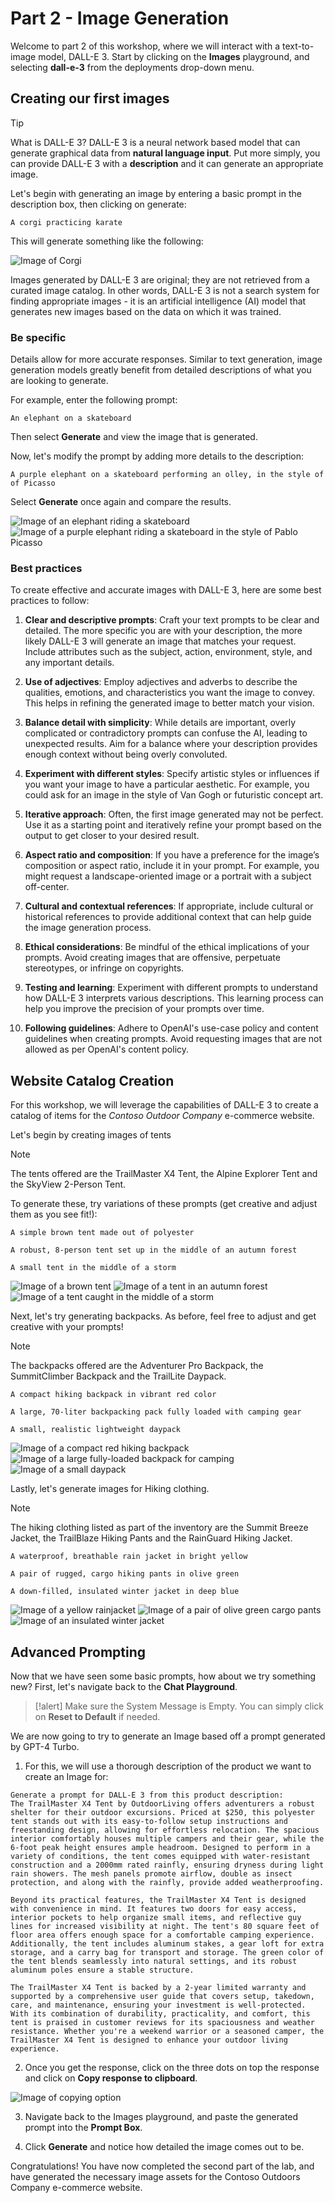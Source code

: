 # Part 2 - Image Generation

Welcome to part 2 of this workshop, where we will interact with a text-to-image model, DALL-E 3. Start by clicking on the **Images** playground, and selecting **dall-e-3** from the deployments drop-down menu.

## Creating our first images

> [!TIP]
> What is DALL-E 3? DALL-E 3 is a neural network based model that can generate graphical data from **natural language input**. Put more simply, you can provide DALL-E 3 with a **description** and it can generate an appropriate image.

Let's begin with generating an image by entering a basic prompt in the description box, then clicking on generate:


```A corgi practicing karate```


This will generate something like the following:

![Image of Corgi](./Images/A%20corgi%20practicing%20karate.png)

Images generated by DALL-E 3 are original; they are not retrieved from a curated image catalog. In other words, DALL-E 3 is not a search system for finding appropriate images - it is an artificial intelligence (AI) model that generates new images based on the data on which it was trained.

### Be specific

Details allow for more accurate responses. Similar to text generation, image generation models greatly benefit from detailed descriptions of what you are looking to generate.

For example, enter the following prompt:


```An elephant on a skateboard```


Then select **Generate** and view the image that is generated.

Now, let's modify the prompt by adding more details to the description:


```A purple elephant on a skateboard performing an olley, in the style of of Picasso```


Select **Generate** once again and compare the results.

![Image of an elephant riding a skateboard](./Images/An%20elephant%20on%20a%20skateboard.png) ![Image of a purple elephant riding a skateboard in the style of Pablo Picasso](./Images/A%20purple%20elephant%20on%20a%20skateboard%20performing%20an%20olley,%20in%20the%20style%20of%20of%20Picasso.png)

### Best practices

To create effective and accurate images with DALL-E 3, here are some best practices to follow:

1. **Clear and descriptive prompts**: Craft your text prompts to be clear and detailed. The more specific you are with your description, the more likely DALL-E 3 will generate an image that matches your request. Include attributes such as the subject, action, environment, style, and any important details.

1. **Use of adjectives**: Employ adjectives and adverbs to describe the qualities, emotions, and characteristics you want the image to convey. This helps in refining the generated image to better match your vision.

1. **Balance detail with simplicity**: While details are important, overly complicated or contradictory prompts can confuse the AI, leading to unexpected results. Aim for a balance where your description provides enough context without being overly convoluted.

1. **Experiment with different styles**: Specify artistic styles or influences if you want your image to have a particular aesthetic. For example, you could ask for an image in the style of Van Gogh or futuristic concept art.

1. **Iterative approach**: Often, the first image generated may not be perfect. Use it as a starting point and iteratively refine your prompt based on the output to get closer to your desired result.

1. **Aspect ratio and composition**: If you have a preference for the image’s composition or aspect ratio, include it in your prompt. For example, you might request a landscape-oriented image or a portrait with a subject off-center.

1. **Cultural and contextual references**: If appropriate, include cultural or historical references to provide additional context that can help guide the image generation process.

1. **Ethical considerations**: Be mindful of the ethical implications of your prompts. Avoid creating images that are offensive, perpetuate stereotypes, or infringe on copyrights.

1. **Testing and learning**: Experiment with different prompts to understand how DALL-E 3 interprets various descriptions. This learning process can help you improve the precision of your prompts over time.

1. **Following guidelines**: Adhere to OpenAI's use-case policy and content guidelines when creating prompts. Avoid requesting images that are not allowed as per OpenAI's content policy.

## Website Catalog Creation

For this workshop, we will leverage the capabilities of DALL-E 3 to create a catalog of items for the *Contoso Outdoor Company* e-commerce website.

Let's begin by creating images of tents

> [!NOTE]
>The tents offered are the TrailMaster X4 Tent, the Alpine Explorer Tent and the SkyView 2-Person Tent.

To generate these, try variations of these prompts (get creative and adjust them as you see fit!):

```A simple brown tent made out of polyester```



```A robust, 8-person tent set up in the middle of an autumn forest```



```A small tent in the middle of a storm```


![Image of a brown tent](./Images/A%20simple%20brown%20tent%20made%20out%20of%20polyester.png) ![Image of a tent in an autumn forest](./Images/A%20robust,%208-person%20tent%20set%20up%20in%20the%20middle%20of%20an%20autumn%20forest.png) ![Image of a tent caught in the middle of a storm](./Images/A%20small%20tent%20in%20the%20middle%20of%20a%20storm.png)

Next, let's try generating backpacks. As before, feel free to adjust and get creative with your prompts!

> [!NOTE]
> The backpacks offered are the Adventurer Pro Backpack, the SummitClimber Backpack and the TrailLite Daypack.


```A compact hiking backpack in vibrant red color```



```A large, 70-liter backpacking pack fully loaded with camping gear```



```A small, realistic lightweight daypack```


![Image of a compact red hiking backpack](./Images/A%20compact%20hiking%20backpack%20in%20vibrant%20red%20color.png) ![Image of a large fully-loaded backpack for camping](./Images/A%20large,%2070-liter%20backpacking%20pack%20fully%20loaded%20with%20camping%20gear.png) ![Image of a small daypack](./Images/A%20small,%20realistic%20lightweight%20daypack.png)

Lastly, let's generate images for Hiking clothing.

> [!NOTE]
> The hiking clothing listed as part of the inventory are the Summit Breeze Jacket, the TrailBlaze Hiking Pants and the RainGuard Hiking Jacket.

```A waterproof, breathable rain jacket in bright yellow```

```A pair of rugged, cargo hiking pants in olive green```

```A down-filled, insulated winter jacket in deep blue```

![Image of a yellow rainjacket](./Images/A%20waterproof,%20breathable%20rain%20jacket%20in%20bright%20yellow.png) ![Image of a pair of olive green cargo pants](./Images/A%20pair%20of%20rugged,%20cargo%20hiking%20pants%20in%20olive%20green.png) ![Image of an insulated winter jacket](./Images/A%20down-filled,%20insulated%20winter%20jacket%20in%20deep%20blue.png)

## Advanced Prompting

Now that we have seen some basic prompts, how about we try something new? First, let's navigate back to the **Chat Playground**. 

>[!alert] Make sure the System Message is Empty. You can simply click on **Reset to Default** if needed.

We are now going to try to generate an Image based off a prompt generated by GPT-4 Turbo. 

1. For this, we will use a thorough description of the product we want to create an Image for:

```
Generate a prompt for DALL-E 3 from this product description:
The TrailMaster X4 Tent by OutdoorLiving offers adventurers a robust shelter for their outdoor excursions. Priced at $250, this polyester tent stands out with its easy-to-follow setup instructions and freestanding design, allowing for effortless relocation. The spacious interior comfortably houses multiple campers and their gear, while the 6-foot peak height ensures ample headroom. Designed to perform in a variety of conditions, the tent comes equipped with water-resistant construction and a 2000mm rated rainfly, ensuring dryness during light rain showers. The mesh panels promote airflow, double as insect protection, and along with the rainfly, provide added weatherproofing.

Beyond its practical features, the TrailMaster X4 Tent is designed with convenience in mind. It features two doors for easy access, interior pockets to help organize small items, and reflective guy lines for increased visibility at night. The tent's 80 square feet of floor area offers enough space for a comfortable camping experience. Additionally, the tent includes aluminum stakes, a gear loft for extra storage, and a carry bag for transport and storage. The green color of the tent blends seamlessly into natural settings, and its robust aluminum poles ensure a stable structure.

The TrailMaster X4 Tent is backed by a 2-year limited warranty and supported by a comprehensive user guide that covers setup, takedown, care, and maintenance, ensuring your investment is well-protected. With its combination of durability, practicality, and comfort, this tent is praised in customer reviews for its spaciousness and weather resistance. Whether you're a weekend warrior or a seasoned camper, the TrailMaster X4 Tent is designed to enhance your outdoor living experience.
```

2. Once you get the response, click on the three dots on top the response and click on **Copy response to clipboard**.

![Image of copying option](./Images/ai-studio-copy-response.png)

3. Navigate back to the Images playground, and paste the generated prompt into the **Prompt Box**.

4. Click **Generate** and notice how detailed the image comes out to be.

Congratulations! You have now completed the second part of the lab, and have generated the necessary image assets for the Contoso Outdoors Company e-commerce website.